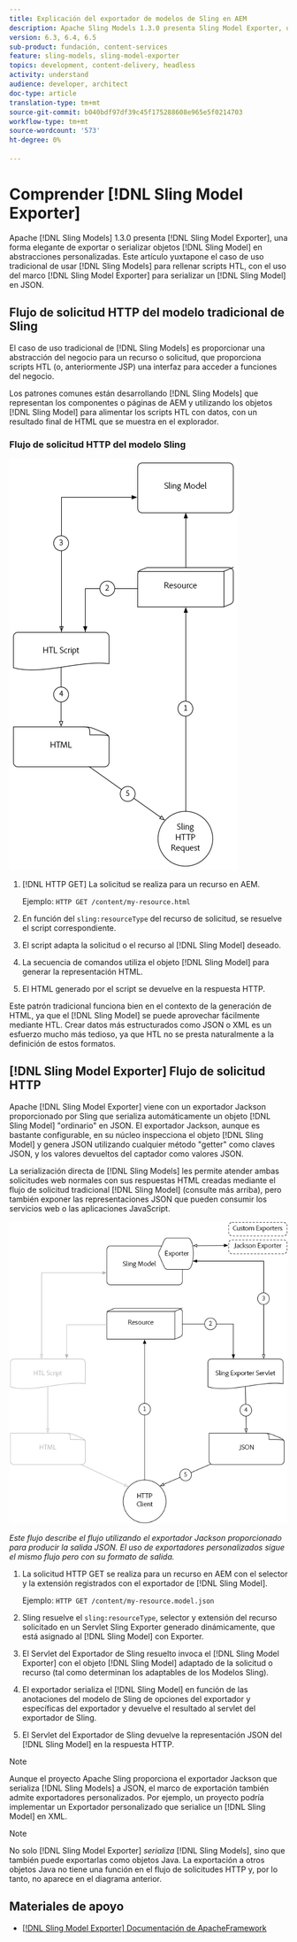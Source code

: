 ```yaml
---
title: Explicación del exportador de modelos de Sling en AEM
description: Apache Sling Models 1.3.0 presenta Sling Model Exporter, una forma elegante de exportar o serializar objetos del Modelo Sling en abstracciones personalizadas. Este artículo yuxtapone el caso de uso tradicional de usar modelos Sling para rellenar secuencias de comandos HTL, con el uso del marco de Sling Model Exporter para serializar un modelo Sling en JSON.
version: 6.3, 6.4, 6.5
sub-product: fundación, content-services
feature: sling-models, sling-model-exporter
topics: development, content-delivery, headless
activity: understand
audience: developer, architect
doc-type: article
translation-type: tm+mt
source-git-commit: b040bdf97df39c45f175288608e965e5f0214703
workflow-type: tm+mt
source-wordcount: '573'
ht-degree: 0%

---
```



# Comprender [!DNL Sling Model Exporter]

Apache [!DNL Sling Models] 1.3.0 presenta [!DNL Sling Model Exporter], una forma elegante de exportar o serializar objetos [!DNL Sling Model] en abstracciones personalizadas. Este artículo yuxtapone el caso de uso tradicional de usar [!DNL Sling Models] para rellenar scripts HTL, con el uso del marco [!DNL Sling Model Exporter] para serializar un [!DNL Sling Model] en JSON.

## Flujo de solicitud HTTP del modelo tradicional de Sling

El caso de uso tradicional de [!DNL Sling Models] es proporcionar una abstracción del negocio para un recurso o solicitud, que proporciona scripts HTL (o, anteriormente JSP) una interfaz para acceder a funciones del negocio.

Los patrones comunes están desarrollando [!DNL Sling Models] que representan los componentes o páginas de AEM y utilizando los objetos [!DNL Sling Model] para alimentar los scripts HTL con datos, con un resultado final de HTML que se muestra en el explorador.

### Flujo de solicitud HTTP del modelo Sling

![Flujo de solicitud de modelo Sling](./assets/understand-sling-model-exporter/sling-model-request-flow.png)

1. [!DNL HTTP GET] La solicitud se realiza para un recurso en AEM.

   Ejemplo: `HTTP GET /content/my-resource.html`

1. En función del `sling:resourceType` del recurso de solicitud, se resuelve el script correspondiente.

1. El script adapta la solicitud o el recurso al [!DNL Sling Model] deseado.

1. La secuencia de comandos utiliza el objeto [!DNL Sling Model] para generar la representación HTML.

1. El HTML generado por el script se devuelve en la respuesta HTTP.

Este patrón tradicional funciona bien en el contexto de la generación de HTML, ya que el [!DNL Sling Model] se puede aprovechar fácilmente mediante HTL. Crear datos más estructurados como JSON o XML es un esfuerzo mucho más tedioso, ya que HTL no se presta naturalmente a la definición de estos formatos.

## [!DNL Sling Model Exporter] Flujo de solicitud HTTP

Apache [!DNL Sling Model Exporter] viene con un exportador Jackson proporcionado por Sling que serializa automáticamente un objeto [!DNL Sling Model] &quot;ordinario&quot; en JSON. El exportador Jackson, aunque es bastante configurable, en su núcleo inspecciona el objeto [!DNL Sling Model] y genera JSON utilizando cualquier método &quot;getter&quot; como claves JSON, y los valores devueltos del captador como valores JSON.

La serialización directa de [!DNL Sling Models] les permite atender ambas solicitudes web normales con sus respuestas HTML creadas mediante el flujo de solicitud tradicional [!DNL Sling Model] (consulte más arriba), pero también exponer las representaciones JSON que pueden consumir los servicios web o las aplicaciones JavaScript.

![Flujo de solicitud HTTP del exportador del modelo de Sling](./assets/understand-sling-model-exporter/sling-model-exporter-request-flow.png)

*Este flujo describe el flujo utilizando el exportador Jackson proporcionado para producir la salida JSON. El uso de exportadores personalizados sigue el mismo flujo pero con su formato de salida.*

1. La solicitud HTTP GET se realiza para un recurso en AEM con el selector y la extensión registrados con el exportador de [!DNL Sling Model].

   Ejemplo: `HTTP GET /content/my-resource.model.json`

1. Sling resuelve el `sling:resourceType`, selector y extensión del recurso solicitado en un Servlet Sling Exporter generado dinámicamente, que está asignado al [!DNL Sling Model] con Exporter.
1. El Servlet del Exportador de Sling resuelto invoca el [!DNL Sling Model Exporter] con el objeto [!DNL Sling Model] adaptado de la solicitud o recurso (tal como determinan los adaptables de los Modelos Sling).
1. El exportador serializa el [!DNL Sling Model] en función de las anotaciones del modelo de Sling de opciones del exportador y específicas del exportador y devuelve el resultado al servlet del exportador de Sling.
1. El Servlet del Exportador de Sling devuelve la representación JSON del [!DNL Sling Model] en la respuesta HTTP.

>[!NOTE]
>
>Aunque el proyecto Apache Sling proporciona el exportador Jackson que serializa [!DNL Sling Models] a JSON, el marco de exportación también admite exportadores personalizados. Por ejemplo, un proyecto podría implementar un Exportador personalizado que serialice un [!DNL Sling Model] en XML.

>[!NOTE]
>
>No solo [!DNL Sling Model Exporter] *serializa* [!DNL Sling Models], sino que también puede exportarlas como objetos Java. La exportación a otros objetos Java no tiene una función en el flujo de solicitudes HTTP y, por lo tanto, no aparece en el diagrama anterior.

## Materiales de apoyo

* [ [!DNL Sling Model Exporter] Documentación de ApacheFramework](https://sling.apache.org/documentation/bundles/models.html#exporter-framework-since-130)
